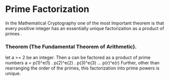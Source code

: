 # Prime Factorization
In the Mathematical Cryptography one of the most Important theorem is that every positive integer has an essentially unique factorization as a product of primes .
### Theorem (The Fundamental Theorem of Arithmetic).
let a >= 2 be an integer. Then a can be factored as a product of prime numbers
			a = p(1)^e(1) . p(2)^e(2) . p(3)^e(3) ... p(r)^e(r)
Further, other than rearranging the order of the primes, this factorization into prime powers is unique.
